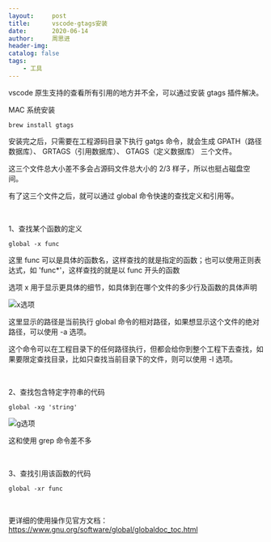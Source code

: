 ```yaml
---
layout:     post
title:      vscode-gtags安装
date:       2020-06-14
author:     周思进
header-img:	
catalog: false
tags:
    - 工具
---
```



vscode 原生支持的查看所有引用的地方并不全，可以通过安装 gtags 插件解决。

MAC 系统安装  


```
brew install gtags
```

安装完之后，只需要在工程源码目录下执行 gatgs 命令，就会生成 GPATH（路径数据库）、 GRTAGS（引用数据库）、 GTAGS（定义数据库） 三个文件。

这三个文件总大小差不多会占源码文件总大小的 2/3 样子，所以也挺占磁盘空间。

有了这三个文件之后，就可以通过 global 命令快速的查找定义和引用等。

<br/>

1、查找某个函数的定义  

```
global -x func 
```
 
这里 func 可以是具体的函数名，这样查找的就是指定的函数；也可以使用正则表达式，如 'func*'，这样查找的就是以 func 开头的函数

选项 x 用于显示更具体的细节，如具体到在哪个文件的多少行及函数的具体声明

![x选项](https://tva1.sinaimg.cn/large/007S8ZIlly1gfs2kcyseej312804cmxy.jpg)

这里显示的路径是当前执行 global 命令的相对路径，如果想显示这个文件的绝对路径，可以使用 -a 选项。

这个命令可以在工程目录下的任何路径执行，但都会给你到整个工程下去查找，如果要限定查找目录，比如只查找当前目录下的文件，则可以使用 -l 选项。


<br/>

2、查找包含特定字符串的代码  

```
global -xg 'string'
```

![g选项](https://tva1.sinaimg.cn/large/007S8ZIlly1gfs33tmwxnj318q05u0ud.jpg)

这和使用 grep 命令差不多

<br/>

3、查找引用该函数的代码  
```
global -xr func
```

<br/>



更详细的使用操作见官方文档：  
https://www.gnu.org/software/global/globaldoc_toc.html

